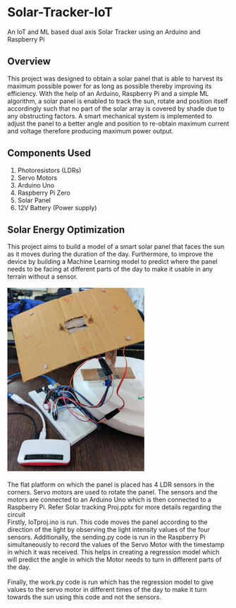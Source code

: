# Solar-Tracker-IoT
An IoT and ML based dual axis Solar Tracker using an Arduino and Raspberry Pi

## Overview
This project was designed to obtain a solar panel that is able to harvest its maximum possible power for as long as possible thereby improving its efficiency.
With the help of an Arduino, Raspberry Pi and a simple ML algorithm, a solar panel is enabled to track the sun, rotate and position itself accordingly such that no part of the solar array is covered by shade due to any obstructing factors. A smart mechanical system is implemented to adjust the panel to a better angle and position to re-obtain maximum current and voltage therefore producing maximum power output.

## Components Used
1. Photoresistors (LDRs)
2. Servo Motors
3. Arduino Uno
4. Raspberry Pi Zero
5. Solar Panel
6. 12V Battery (Power supply) 

## Solar Energy Optimization
This project aims to build a model of a smart solar panel that faces the sun as it moves during the duration of the day. Furthermore, to improve the device by building a Machine Learning model to predict where the panel needs to be facing at different parts of the day to make it usable in any terrain without a sensor. <br/>
<br/>
![solar](/demo_solar.png)
<br/>
<br/>
The flat platform on which the panel is placed has 4 LDR sensors in the corners. Servo motors are used to rotate the panel. The sensors and the motors are connected to an Arduino Uno which is then connected to a Raspberry Pi. Refer Solar tracking Proj.pptx for more details regarding the circuit <br/>
Firstly, IoTproj.ino is run. This code moves the panel according to the direction of the light by observing the light intensity values of the four sensors. Additionally, the sending.py code is run in the Raspberry Pi simultaneously to record the values of the Servo Motor with the timestamp in which it was received. This helps in creating a regression model which will predict the angle in which the Motor needs to turn in different parts of the day. <br/>
<br/>
Finally, the work.py code is run which has the regression model to give values to the servo motor in different times of the day to make it turn towards the sun using this code and not the sensors. </br>
